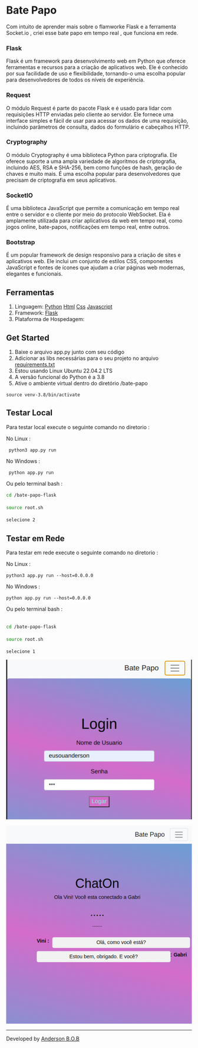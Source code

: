 
# Bate Papo

Com intuito de aprender mais sobre o flamworke Flask e a ferramenta Socket.io , criei esse bate papo em tempo real , que funciona em rede.


### Flask
Flask é um framework para desenvolvimento web em Python que oferece ferramentas e recursos para a criação de aplicativos web. Ele é conhecido por sua facilidade de uso e flexibilidade, tornando-o uma escolha popular para desenvolvedores de todos os níveis de experiência.

### Request
O módulo Request é parte do pacote Flask e é usado para lidar com requisições HTTP enviadas pelo cliente ao servidor. Ele fornece uma interface simples e fácil de usar para acessar os dados de uma requisição, incluindo parâmetros de consulta, dados do formulário e cabeçalhos HTTP.

### Cryptography
O módulo Cryptography é uma biblioteca Python para criptografia. Ele oferece suporte a uma ampla variedade de algoritmos de criptografia, incluindo AES, RSA e SHA-256, bem como funções de hash, geração de chaves e muito mais. É uma escolha popular para desenvolvedores que precisam de criptografia em seus aplicativos.

### SocketIO 
É uma biblioteca JavaScript que permite a comunicação em tempo real entre o servidor e o cliente por meio do protocolo WebSocket. Ela é amplamente utilizada para criar aplicativos da web em tempo real, como jogos online, bate-papos, notificações em tempo real, entre outros.

### Bootstrap
É um popular framework de design responsivo para a criação de sites e aplicativos web. Ele inclui um conjunto de estilos CSS, componentes JavaScript e fontes de ícones que ajudam a criar páginas web modernas, elegantes e funcionais.

## Ferramentas

1. Linguagem: [Python](https://www.python.org/) [Html](https://www.learn-html.org/) [Css](https://www.w3.org) [Javascript](https://js.org/)
2. Framework: [Flask](https://flask.palletsprojects.com/en/2.1.x/)
3. Plataforma de Hospedagem: 

## Get Started

1. Baixe o arquivo app.py junto com seu código
2. Adicionar as libs necessárias para o seu projeto no arquivo [requirements.txt](./requirements.txt)
3. Estou usando Linux Ubuntu 22.04.2 LTS
4. A versão funcional do Python é a 3.8
5. Ative o ambiente virtual dentro do diretório /bate-papo

~~~
source venv-3.8/bin/activate
~~~ 

## Testar Local

Para testar local execute o seguinte comando
no diretorio :



No Linux :

~~~
 python3 app.py run
~~~

No Windows :

~~~
 python app.py run
~~~
Ou pelo terminal bash :

``` bash
cd /bate-papo-flask

source root.sh

selecione 2
```


## Testar em Rede
Para testar em rede execute o seguinte comando
no diretorio :


No Linux : 
~~~
python3 app.py run --host=0.0.0.0
~~~
No Windows : 

~~~
python app.py run --host=0.0.0.0
~~~
Ou pelo terminal bash :

``` bash

cd /bate-papo-flask

source root.sh

selecione 1 

```




![screenshot](/img/Captura%20de%20tela%20de%202023-04-25%2015-05-31.png)


![screenshot](/img/Captura%20de%20tela%20de%202023-04-28%2022-04-58.png)

---
Developed by [Anderson B.O.B](https://github.com/eusouanderson)
